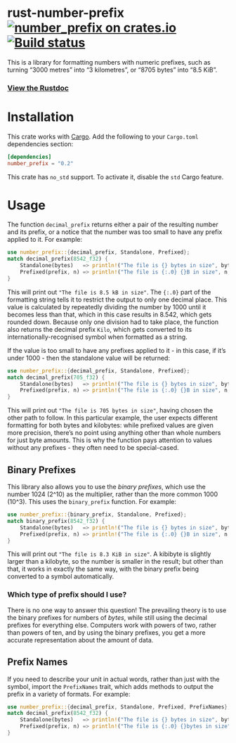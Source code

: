 # rust-number-prefix [![number_prefix on crates.io](http://meritbadge.herokuapp.com/number_prefix)](https://crates.io/crates/number_prefix) [![Build status](https://travis-ci.org/ogham/rust-number-prefix.svg?branch=master)](https://travis-ci.org/ogham/rust-number-prefix)

This is a library for formatting numbers with numeric prefixes, such as turning “3000 metres” into “3 kilometres”, or “8705 bytes” into “8.5 KiB”.

### [View the Rustdoc](https://docs.rs/number_prefix)


# Installation

This crate works with [Cargo](http://crates.io). Add the following to your `Cargo.toml` dependencies section:

```toml
[dependencies]
number_prefix = "0.2"
```

This crate has `no_std` support. To activate it, disable the `std` Cargo feature.


# Usage

The function `decimal_prefix` returns either a pair of the resulting number and its prefix, or a notice that the number was too small to have any prefix applied to it.
For example:

```rust
use number_prefix::{decimal_prefix, Standalone, Prefixed};
match decimal_prefix(8542_f32) {
    Standalone(bytes)   => println!("The file is {} bytes in size", bytes),
    Prefixed(prefix, n) => println!("The file is {:.0} {}B in size", n, prefix),
}
```

This will print out `"The file is 8.5 kB in size"`.
The `{:.0}` part of the formatting string tells it to restrict the output to only one decimal place.
This value is calculated by repeatedly dividing the number by 1000 until it becomes less than that, which in this case results in 8.542, which gets rounded down.
Because only one division had to take place, the function also returns the decimal prefix `Kilo`, which gets converted to its internationally-recognised symbol when formatted as a string.

If the value is too small to have any prefixes applied to it - in this case, if it’s under 1000 - then the standalone value will be returned:

```rust
use number_prefix::{decimal_prefix, Standalone, Prefixed};
match decimal_prefix(705_f32) {
    Standalone(bytes)   => println!("The file is {} bytes in size", bytes),
    Prefixed(prefix, n) => println!("The file is {:.0} {}B in size", n, prefix),
}
```

This will print out `"The file is 705 bytes in size"`, having chosen the other path to follow.
In this particular example, the user expects different formatting for both bytes and kilobytes: while prefixed values are given more precision, there’s no point using anything other than whole numbers for just byte amounts.
This is why the function pays attention to values without any prefixes - they often need to be special-cased.


## Binary Prefixes

This library also allows you to use the *binary prefixes*, which use the number 1024 (2^10) as the multiplier, rather than the more common 1000 (10^3).
This uses the `binary_prefix` function. For example:

```rust
use number_prefix::{binary_prefix, Standalone, Prefixed};
match binary_prefix(8542_f32) {
    Standalone(bytes)   => println!("The file is {} bytes in size", bytes),
    Prefixed(prefix, n) => println!("The file is {:.0} {}B in size", n, prefix),
}
```

This will print out `"The file is 8.3 KiB in size"`.
A kibibyte is slightly larger than a kilobyte, so the number is smaller in the result; but other than that, it works in exactly the same way, with the binary prefix being converted to a symbol automatically.


### Which type of prefix should I use?

There is no one way to answer this question!
The prevailing theory is to use the binary prefixes for numbers of *bytes*, while still using the decimal prefixes for everything else.
Computers work with powers of two, rather than powers of ten, and by using the binary prefixes, you get a more accurate representation about the amount of data.


## Prefix Names

If you need to describe your unit in actual words, rather than just with
the symbol, import the `PrefixNames` trait, which adds methods to output
the prefix in a variety of formats. For example:

```rust
use number_prefix::{decimal_prefix, Standalone, Prefixed, PrefixNames};
match decimal_prefix(8542_f32) {
    Standalone(bytes)   => println!("The file is {} bytes in size", bytes),
    Prefixed(prefix, n) => println!("The file is {:.0} {}bytes in size", n, prefix.lower()),
}
```

